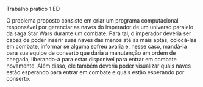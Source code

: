 Trabalho prático 1 ED

O problema proposto consiste em criar um programa computacional responsável por
gerenciar as naves do imperador de um universo paralelo da saga Star Wars
durante um combate. Para tal, o imperador deveria ser capaz de poder inserir suas
naves das menos até as mais aptas, colocá-las em combate, informar se alguma
sofreu avaria e, nesse caso, mandá-la para sua equipe de conserto que daria a
manutenção em ordem de chegada, liberando-a para estar disponível para entrar
em combate novamente. Além disso, ele também deveria poder visualizar quais
naves estão esperando para entrar em combate e quais estão esperando por
conserto.